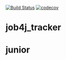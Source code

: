 [![Build Status](https://travis-ci.org/aman89a/job4j_tracker.svg?branch=master)](https://travis-ci.org/aman89a/job4j_tracker)
[![codecov](https://codecov.io/gh/aman89a/job4j_tracker/branch/master/graph/badge.svg?token=CMFRJ1RXAU)](https://codecov.io/gh/aman89a/job4j_tracker)
# job4j_tracker
# junior
